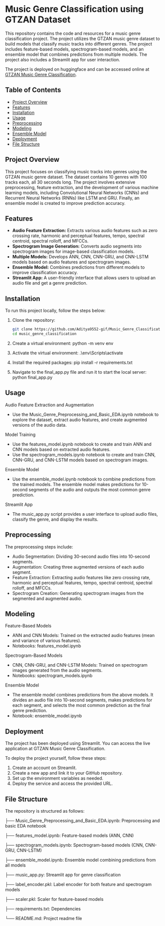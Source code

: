 # Music Genre Classification using GTZAN Dataset

This repository contains the code and resources for a music genre classification project. The project utilizes the GTZAN music genre dataset to build models that classify music tracks into different genres. The project includes feature-based models, spectrogram-based models, and an ensemble model that combines predictions from multiple models. The project also includes a Streamlit app for user interaction.

The project is deployed on huggingface and can be accessed online at [GTZAN Music Genre Classification](https://huggingface.co/spaces/Aditya9552/music_genre_classification).

## Table of Contents
- [Project Overview](#project-overview)
- [Features](#features)
- [Installation](#installation)
- [Usage](#usage)
- [Preprocessing](#preprocessing)
- [Modeling](#modeling)
- [Ensemble Model](#ensemble-model)
- [Deployment](#deployment)
- [File Structure](#file-structure)

## Project Overview
This project focuses on classifying music tracks into genres using the GTZAN music genre dataset. The dataset contains 10 genres with 100 tracks each, all 30 seconds long. The project involves extensive preprocessing, feature extraction, and the development of various machine learning models, including Convolutional Neural Networks (CNNs) and Recurrent Neural Networks (RNNs) like LSTM and GRU. Finally, an ensemble model is created to improve prediction accuracy.

## Features
- **Audio Feature Extraction:** Extracts various audio features such as zero crossing rate, harmonic and perceptual features, tempo, spectral centroid, spectral rolloff, and MFCCs.
- **Spectrogram Image Generation:** Converts audio segments into spectrogram images for image-based classification models.
- **Multiple Models:** Develops ANN, CNN, CNN-GRU, and CNN-LSTM models based on audio features and spectrogram images.
- **Ensemble Model:** Combines predictions from different models to improve classification accuracy.
- **Streamlit App:** A user-friendly interface that allows users to upload an audio file and get a genre prediction.

## Installation

To run this project locally, follow the steps below:

1. Clone the repository:
   ```bash
   git clone https://github.com/Aditya9552-gif/Music_Genre_Classification.git
   cd music_genre_classification

2. Create a virtual environment:
    python -m venv env

3. Activate the virtual environment:
     .\env\Scripts\activate

4. Install the required packages:
     pip install -r requirements.txt

5. Navigate to the final_app.py file and run it to start the local server:
     python final_app.py

     
## Usage
Audio Feature Extraction and Augmentation
*  Use the Music_Genre_Preprocessing_and_Basic_EDA.ipynb notebook to explore the dataset, extract audio features, and create augmented versions of the audio data.

Model Training
*  Use the features_model.ipynb notebook to create and train ANN and CNN models based on extracted audio features.
*  Use the spectrogram_models.ipynb notebook to create and train CNN, CNN-GRU, and CNN-LSTM models based on spectrogram images.

Ensemble Model
*  Use the ensemble_model.ipynb notebook to combine predictions from the trained models. The ensemble model makes predictions for 10-second segments of the audio and outputs the most common genre prediction.

Streamlit App
*  The music_app.py script provides a user interface to upload audio files, classify the genre, and display the results.

## Preprocessing
The preprocessing steps include:

*  Audio Segmentation: Dividing 30-second audio files into 10-second segments.
*  Augmentation: Creating three augmented versions of each audio segment.
*  Feature Extraction: Extracting audio features like zero crossing rate, harmonic and perceptual features, tempo, spectral centroid, spectral rolloff, and MFCCs.
*  Spectrogram Creation: Generating spectrogram images from the segmented and augmented audio.

## Modeling
Feature-Based Models
*  ANN and CNN Models: Trained on the extracted audio features (mean and variance of various features).
* Notebooks: features_model.ipynb
  
Spectrogram-Based Models
*  CNN, CNN-GRU, and CNN-LSTM Models: Trained on spectrogram images generated from the audio segments.
*  Notebooks: spectrogram_models.ipynb
  
Ensemble Model
*  The ensemble model combines predictions from the above models. It divides an audio file into 10-second segments, makes predictions for each segment, and selects the most common prediction as the final genre prediction.
*  Notebook: ensemble_model.ipynb

## Deployment
The project has been deployed using Streamlit. You can access the live application at GTZAN Music Genre Classification.

To deploy the project yourself, follow these steps:

1. Create an account on Streamlit.
2. Create a new app and link it to your GitHub repository.
3. Set up the environment variables as needed.
4. Deploy the service and access the provided URL.

## File Structure
The repository is structured as follows:

├── Music_Genre_Preprocessing_and_Basic_EDA.ipynb:   Preprocessing and basic EDA notebook

├── features_model.ipynb:                            Feature-based models (ANN, CNN)

├── spectrogram_models.ipynb:                        Spectrogram-based models (CNN, CNN-GRU, CNN-LSTM)

├── ensemble_model.ipynb:                            Ensemble model combining predictions from all models

├── music_app.py:                                    Streamlit app for genre classification

├── label_encoder.pkl:                               Label encoder for both feature and spectrogram models

├── scaler.pkl:                                      Scaler for feature-based models

├── requirements.txt:                                Dependencies

└── README.md:                                       Project readme file
